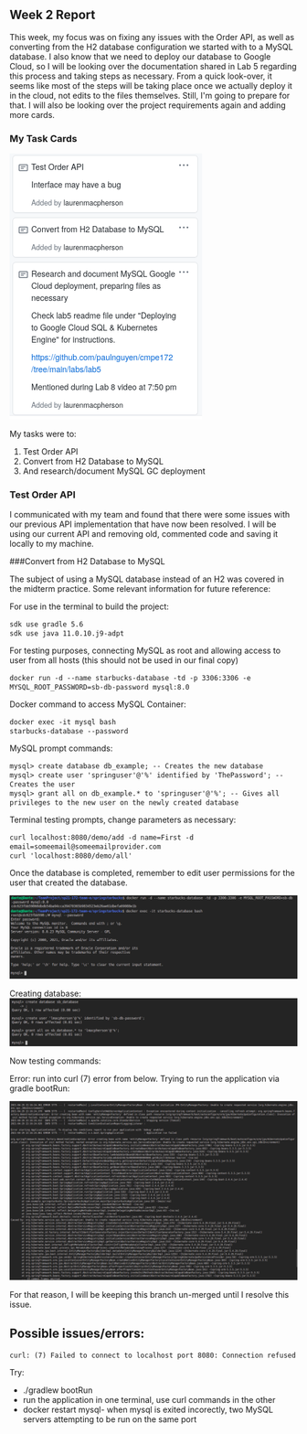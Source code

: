 

## Week 2 Report ##

This week, my focus was on fixing any issues with the Order API, as well as converting from the H2 database configuration we started with to a MySQL database. I also know that we need to deploy our database to Google Cloud, so I will be looking over the documentation shared in Lab 5 regarding this process and taking steps as necessary. From a quick look-over, it seems like most of the steps will be taking place once we actually deploy it in the cloud, not edits to the files themselves. Still, I'm going to prepare for that. I will also be looking over the project requirements again and adding more cards. 


### My Task Cards ###

![My task cards this week](images/Week2_cards.png)

My tasks were to: 
1. Test Order API 
2. Convert from H2 Database to MySQL 
3. And research/document MySQL GC deployment 

### Test Order API 

I communicated with my team and found that there were some issues with our previous API implementation that have now been resolved. I will be using our current API and removing old, commented code and saving it locally to my machine.

###Convert from H2 Database to MySQL  

The subject of using a MySQL database instead of an H2 was covered in the midterm practice. Some relevant information for future reference: 

For use in the terminal to build the project: 

```
sdk use gradle 5.6 
sdk use java 11.0.10.j9-adpt 
```

For testing purposes, connecting MySQL as root and allowing access to user from all hosts (this should not be used in our final copy) 

```
docker run -d --name starbucks-database -td -p 3306:3306 -e MYSQL_ROOT_PASSWORD=sb-db-password mysql:8.0
```

Docker command to access MySQL Container: 
```
docker exec -it mysql bash
starbucks-database --password
```

MySQL prompt commands: 
```
mysql> create database db_example; -- Creates the new database
mysql> create user 'springuser'@'%' identified by 'ThePassword'; -- Creates the user
mysql> grant all on db_example.* to 'springuser'@'%'; -- Gives all privileges to the new user on the newly created database
```

Terminal testing prompts, change parameters as necessary: 
```
curl localhost:8080/demo/add -d name=First -d email=someemail@someemailprovider.com
curl 'localhost:8080/demo/all'
```

Once the database is completed, remember to edit user permissions for the user that created the database. 

![Terminal Screenshot 1](images/Week2_MySQL1.png)

Creating database:
![Terminal Screenshot 2](images/Week2_MySQL2.png)

Now testing commands: 

Error: run into curl (7) error from below. Trying to run the application via gradle bootRun:

![Not building properly](images/Week2_RunError.png)

For that reason, I will be keeping this branch un-merged until I resolve this issue. 

## Possible issues/errors: 

```
curl: (7) Failed to connect to localhost port 8080: Connection refused
```

Try: 
* ./gradlew bootRun
* run the application in one terminal, use curl commands in the other
* docker restart mysql- when mysql is exited incorectly, two MySQL servers attempting to be run on the same port 

